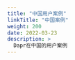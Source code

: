 ```yaml
---
title: "中国用户案例"
linkTitle: "中国案例"
weight: 200
date: 2022-03-23
description: >
  Dapr在中国的用户案例
---
```


